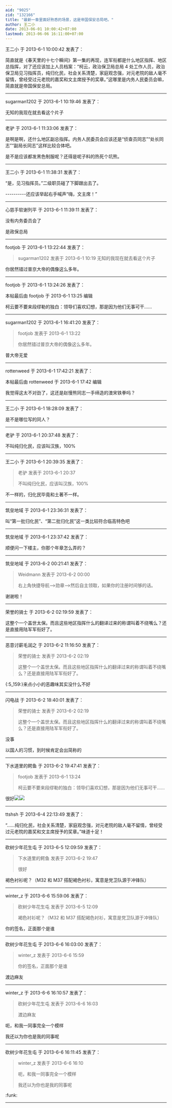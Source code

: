 ```yaml
---
aid: "9025"
zid: "132166"
title: "最新一章里面好熟悉的场景，这是帝国保安总局吧。"
author: 王二小
date: 2013-06-01 10:00:42+07:00
lastmod: 2013-06-06 16:11:00+07:00
---
```


王二小 于 2013-6-1 10:00:42 发表了：

简直就是《春天里的十七个瞬间》第一集的再现，连军衔都是什么地区指挥、地区总指挥，对了还应该加上人员档案：“柯云，政治保卫局总局 4 处工作人员，政治保卫局见习指挥员，纯归化民，社会关系清楚，家庭观念强，对元老院的敌人毫不留情，曾经受过元老院的嘉奖和文主席授予的奖章。”这哪里是内务人民委员会嘛，简直就是帝国保安总局。

---

sugarman1202 于 2013-6-1 10:19:46 发表了：

无知的我现在就去看这个片子

---

老驴 于 2013-6-1 11:33:06 发表了：

是啊是啊，还什么地区副总指挥。内务人民委员会应该还是“侦查员同志”“处长同志”“副局长同志”这样比较合体吧。

是不是应该都发黑色制服呢？还得是呢子料的热死个坑熊。

---

王二小 于 2013-6-1 11:38:31 发表了：

“是，见习指挥员。”二级职员碰了下脚跟出去了。

----------还应该举起右手喊声“嗨，文主席！”

---

心慈手软谢列平 于 2013-6-1 11:39:11 发表了：

没有内务委员会了

是政保总局

---

footjob 于 2013-6-1 13:22:44 发表了：

> sugarman1202 发表于 2013-6-1 10:19 无知的我现在就去看这个片子

你居然错过普京大帝的偶像这么多年。

---

footjob 于 2013-6-1 13:24:26 发表了：

本帖最后由 footjob 于 2013-6-1 13:25 编辑

柯云要不要来段缪勒的独白：领导们喜欢幻想，那是因为他们无事可干……

---

sugarman1202 于 2013-6-1 16:41:20 发表了：

> footjob 发表于 2013-6-1 13:22
>
> 你居然错过普京大帝的偶像这么多年。

普大帝无爱

---

rottenweed 于 2013-6-1 17:42:21 发表了：

本帖最后由 rottenweed 于 2013-6-1 17:42 编辑

我觉得这太不对劲了，这还是赵慢熊同志一手缔造的澳宋铁拳吗？

---

王二小 于 2013-6-1 18:28:09 发表了：

是不是哪位写的同人？

---

老驴 于 2013-6-1 20:37:48 发表了：

不叫纯归化民，应该叫汉族，100%

---

王二小 于 2013-6-1 20:39:35 发表了：

> 老驴 发表于 2013-6-1 20:37
>
> 不叫纯归化民，应该叫汉族，100%

不一样的，归化民毕竟和土著不一样。

---

筑垒地域 于 2013-6-1 23:36:31 发表了：

叫“第一批归化民”、“第二批归化民”这一类比较符合临高特色吧

---

筑垒地域 于 2013-6-1 23:37:42 发表了：

顺便问一下楼主，你那个年章怎么弄的？

---

筑垒地域 于 2013-6-2 00:21:41 发表了：

> Weidmann 发表于 2013-6-2 00:00
>
> 右上角快捷导航—>勋章—>然后自主领取，如果你的注册时间够的话。

谢谢啦！

---

荣誉的骑士 于 2013-6-2 02:19:59 发表了：

这整个一个盖世太保。而且这些地区指挥什么的翻译过来的称谓叫着不绕嘴么？还是直接用陆军军衔好了。

---

恶意讨薪毛润之 于 2013-6-2 11:16:50 发表了：

> 荣誉的骑士 发表于 2013-6-2 02:19
>
> 这整个一个盖世太保。而且这些地区指挥什么的翻译过来的称谓叫着不绕嘴么？还是直接用陆军军衔好了。

{:5_159:}来点小小的恶趣味其实没什么不好

---

闪电战 于 2013-6-2 18:40:01 发表了：

> 荣誉的骑士 发表于 2013-6-2 02:19
>
> 这整个一个盖世太保。而且这些地区指挥什么的翻译过来的称谓叫着不绕嘴么？还是直接用陆军军衔好了。

没事

以国人的习惯，到时候肯定会出简称的

---

下水道里的鳄鱼 于 2013-6-2 19:47:41 发表了：

> footjob 发表于 2013-6-1 13:24
>
> 柯云要不要来段缪勒的独白：领导们喜欢幻想，那是因为他们无事可干……

很好![](http://photo.sbanzu.com/album/photos/40306_940725_7e6a9.png)![](http://photo.sbanzu.com/album/photos/40306_940725_7e6a9.png)

---

ttshsh 于 2013-6-4 22:13:49 发表了：

“……纯归化民，社会关系清楚，家庭观念强，对元老院的敌人毫不留情，曾经受过元老院的嘉奖和文主席授予的奖章。”味道十足！

---

砍树少年花生屯 于 2013-6-5 12:09:59 发表了：

> 下水道里的鳄鱼 发表于 2013-6-2 19:47
>
> 很好

褐色衬衫呢？（M32 和 M37 搭配褐色衬衫，寓意是党卫队源于冲锋队）

---

winter_z 于 2013-6-6 15:59:06 发表了：

> 砍树少年花生屯 发表于 2013-6-5 12:09
>
> 褐色衬衫呢？（M32 和 M37 搭配褐色衬衫，寓意是党卫队源于冲锋队）

你的签名，正面那个是谁

---

砍树少年花生屯 于 2013-6-6 16:03:00 发表了：

> winter_z 发表于 2013-6-6 15:59
>
> 你的签名，正面那个是谁

渡边麻友

---

winter_z 于 2013-6-6 16:10:57 发表了：

> 砍树少年花生屯 发表于 2013-6-6 16:03
>
> 渡边麻友

呃，和我一同事完全一个模样

我还以为你也是我的同事呢

---

砍树少年花生屯 于 2013-6-6 16:11:45 发表了：

> winter_z 发表于 2013-6-6 16:10
>
> 呃，和我一同事完全一个模样
>
> 我还以为你也是我的同事呢

:funk:

---
